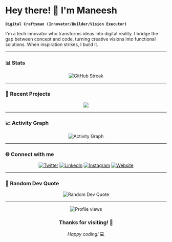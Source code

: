 # Hey there! 👋 I'm Maneesh

**`Digital Craftsman (Innovator/Builder/Vision Executor)`**

I'm a tech innovator who transforms ideas into digital reality. I bridge the gap between concept and code, turning creative visions into functional solutions. When inspiration strikes, I build it.

---

### 📊 Stats

<div align="center">
  <img src="https://github-readme-streak-stats.herokuapp.com/?user=AlphaInfamous&theme=tokyonight&hide_border=true" alt="GitHub Streak">
</div>

---

### 🚀 Recent Projects

<!-- You can replace these with your actual repositories -->
<div align="center">
  <a href="https://github.com/AlphaInfamous/github-stats">
    <img src="https://github-readme-stats.vercel.app/api/pin/?username=AlphaInfamous&repo=github-stats&theme=tokyonight&hide_border=true" />
  </a>
</div>

---

### 📈 Activity Graph

<div align="center">
  <img src="https://github-readme-activity-graph.vercel.app/graph?username=AlphaInfamous&theme=tokyo-night&hide_border=true" alt="Activity Graph">
</div>

---

### 🌐 Connect with me

<div align="center">
  
[![Twitter](https://img.shields.io/badge/Twitter-1DA1F2?style=for-the-badge&logo=twitter&logoColor=white)](https://twitter.com/iAlphaInfamous)
[![LinkedIn](https://img.shields.io/badge/LinkedIn-0077B5?style=for-the-badge&logo=linkedin&logoColor=white)](https://www.linkedin.com/in/maneeshvadlapatla)
[![Instagram](https://img.shields.io/badge/Instagram-E4405F?style=for-the-badge&logo=instagram&logoColor=white)](https://www.instagram.com/alpha.infamous)
[![Website](https://img.shields.io/badge/Website-000000?style=for-the-badge&logo=About.me&logoColor=white)](https://cronusinc.org)

</div>

---

### 💭 Random Dev Quote

<div align="center">
  <img src="https://quotes-github-readme.vercel.app/api?type=horizontal&theme=tokyonight" alt="Random Dev Quote">
</div>

---

<div align="center">
  <img src="https://komarev.com/ghpvc/?username=AlphaInfamous&style=for-the-badge&color=blue" alt="Profile views">
</div>

<div align="center">
  <h3>Thanks for visiting! 🚀</h3>
  <p><em>Happy coding!</em> 💻</p>
</div>
